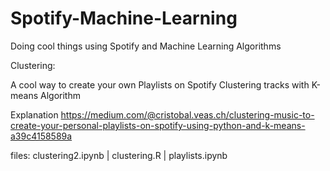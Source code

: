 # Spotify-Machine-Learning
Doing cool things using Spotify and Machine Learning Algorithms

Clustering:

A cool way to create your own  Playlists on Spotify Clustering tracks with K-means Algorithm

Explanation
https://medium.com/@cristobal.veas.ch/clustering-music-to-create-your-personal-playlists-on-spotify-using-python-and-k-means-a39c4158589a

files: clustering2.ipynb | clustering.R | playlists.ipynb 
